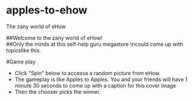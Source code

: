 # apples-to-ehow
The zany world of eHow

##Welcome to the zany world of eHow!  
##Only the minds at this self-help guru megastore \ncould come up with topicslike this.

#Game play
- Click "Spin" below to accessa a random picture from eHow.
- The gameplay is like Apples to Apples. You and your friends will have 1 minute 30 seconds to come up with a caption for this cover image
- Then the chooser picks the winner.
